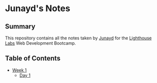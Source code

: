 # Junayd's Notes

## Summary

This repository contains all the notes taken by [Junayd](https://github.com/Junaydh) for the [Lighthouse Labs](https://www.lighthouselabs.ca/) Web Development Bootcamp.

## Table of Contents

* [Week 1](/Week_1)
  * [Day 1](/Week_1/Day_1)